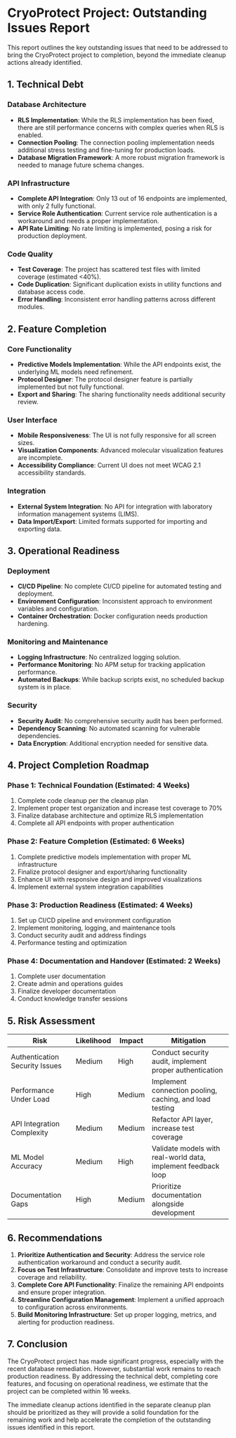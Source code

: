 # CryoProtect Project: Outstanding Issues Report

This report outlines the key outstanding issues that need to be addressed to bring the CryoProtect project to completion, beyond the immediate cleanup actions already identified.

## 1. Technical Debt

### Database Architecture

- **RLS Implementation**: While the RLS implementation has been fixed, there are still performance concerns with complex queries when RLS is enabled.
- **Connection Pooling**: The connection pooling implementation needs additional stress testing and fine-tuning for production loads.
- **Database Migration Framework**: A more robust migration framework is needed to manage future schema changes.

### API Infrastructure

- **Complete API Integration**: Only 13 out of 16 endpoints are implemented, with only 2 fully functional.
- **Service Role Authentication**: Current service role authentication is a workaround and needs a proper implementation.
- **API Rate Limiting**: No rate limiting is implemented, posing a risk for production deployment.

### Code Quality

- **Test Coverage**: The project has scattered test files with limited coverage (estimated <40%).
- **Code Duplication**: Significant duplication exists in utility functions and database access code.
- **Error Handling**: Inconsistent error handling patterns across different modules.

## 2. Feature Completion

### Core Functionality

- **Predictive Models Implementation**: While the API endpoints exist, the underlying ML models need refinement.
- **Protocol Designer**: The protocol designer feature is partially implemented but not fully functional.
- **Export and Sharing**: The sharing functionality needs additional security review.

### User Interface

- **Mobile Responsiveness**: The UI is not fully responsive for all screen sizes.
- **Visualization Components**: Advanced molecular visualization features are incomplete.
- **Accessibility Compliance**: Current UI does not meet WCAG 2.1 accessibility standards.

### Integration

- **External System Integration**: No API for integration with laboratory information management systems (LIMS).
- **Data Import/Export**: Limited formats supported for importing and exporting data.

## 3. Operational Readiness

### Deployment

- **CI/CD Pipeline**: No complete CI/CD pipeline for automated testing and deployment.
- **Environment Configuration**: Inconsistent approach to environment variables and configuration.
- **Container Orchestration**: Docker configuration needs production hardening.

### Monitoring and Maintenance

- **Logging Infrastructure**: No centralized logging solution.
- **Performance Monitoring**: No APM setup for tracking application performance.
- **Automated Backups**: While backup scripts exist, no scheduled backup system is in place.

### Security

- **Security Audit**: No comprehensive security audit has been performed.
- **Dependency Scanning**: No automated scanning for vulnerable dependencies.
- **Data Encryption**: Additional encryption needed for sensitive data.

## 4. Project Completion Roadmap

### Phase 1: Technical Foundation (Estimated: 4 Weeks)

1. Complete code cleanup per the cleanup plan
2. Implement proper test organization and increase test coverage to 70%
3. Finalize database architecture and optimize RLS implementation
4. Complete all API endpoints with proper authentication

### Phase 2: Feature Completion (Estimated: 6 Weeks)

1. Complete predictive models implementation with proper ML infrastructure
2. Finalize protocol designer and export/sharing functionality
3. Enhance UI with responsive design and improved visualizations
4. Implement external system integration capabilities

### Phase 3: Production Readiness (Estimated: 4 Weeks)

1. Set up CI/CD pipeline and environment configuration
2. Implement monitoring, logging, and maintenance tools
3. Conduct security audit and address findings
4. Performance testing and optimization

### Phase 4: Documentation and Handover (Estimated: 2 Weeks)

1. Complete user documentation
2. Create admin and operations guides
3. Finalize developer documentation
4. Conduct knowledge transfer sessions

## 5. Risk Assessment

| Risk | Likelihood | Impact | Mitigation |
|------|------------|--------|------------|
| Authentication Security Issues | Medium | High | Conduct security audit, implement proper authentication |
| Performance Under Load | High | Medium | Implement connection pooling, caching, and load testing |
| API Integration Complexity | Medium | Medium | Refactor API layer, increase test coverage |
| ML Model Accuracy | Medium | High | Validate models with real-world data, implement feedback loop |
| Documentation Gaps | High | Medium | Prioritize documentation alongside development |

## 6. Recommendations

1. **Prioritize Authentication and Security**: Address the service role authentication workaround and conduct a security audit.
2. **Focus on Test Infrastructure**: Consolidate and improve tests to increase coverage and reliability.
3. **Complete Core API Functionality**: Finalize the remaining API endpoints and ensure proper integration.
4. **Streamline Configuration Management**: Implement a unified approach to configuration across environments.
5. **Build Monitoring Infrastructure**: Set up proper logging, metrics, and alerting for production readiness.

## 7. Conclusion

The CryoProtect project has made significant progress, especially with the recent database remediation. However, substantial work remains to reach production readiness. By addressing the technical debt, completing core features, and focusing on operational readiness, we estimate that the project can be completed within 16 weeks.

The immediate cleanup actions identified in the separate cleanup plan should be prioritized as they will provide a solid foundation for the remaining work and help accelerate the completion of the outstanding issues identified in this report.